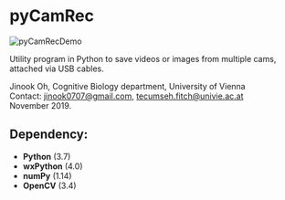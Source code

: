 # pyCamRec

![pyCamRecDemo](demo.gif)

Utility program in Python to save videos or images from multiple cams, attached via USB cables.

Jinook Oh, Cognitive Biology department, University of Vienna<br>
Contact: jinook0707@gmail.com, tecumseh.fitch@univie.ac.at<br>
November 2019.

## Dependency:
- **Python** (3.7)
- **wxPython** (4.0)
- **numPy** (1.14)
- **OpenCV** (3.4)



